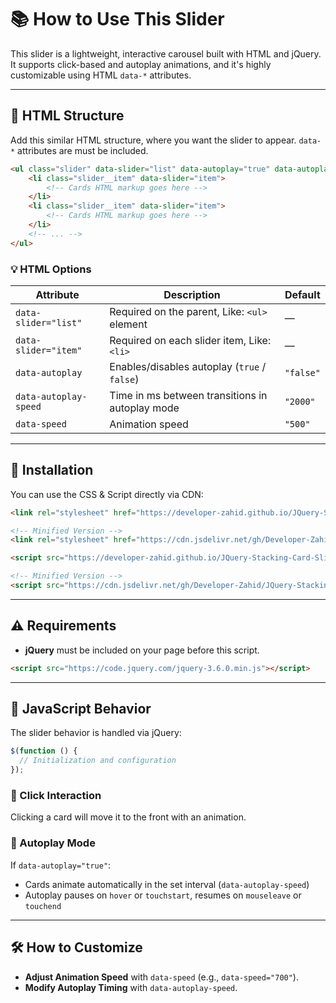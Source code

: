 # 📚 How to Use This Slider

This slider is a lightweight, interactive carousel built with HTML and jQuery. It supports click-based and autoplay animations, and it's highly customizable using HTML `data-*` attributes.

---

## 🧹 HTML Structure

Add this similar HTML structure, where you want the slider to appear. `data-*` attributes are must be included.

```html
<ul class="slider" data-slider="list" data-autoplay="true" data-autoplay-speed="3000">
    <li class="slider__item" data-slider="item">
        <!-- Cards HTML markup goes here -->
    </li>
    <li class="slider__item" data-slider="item">
        <!-- Cards HTML markup goes here -->
    </li>
    <!-- ... -->
</ul>
```

### 💡 HTML Options

| Attribute             | Description                                     | Default  |
| --------------------- | ----------------------------------------------- | -------- |
| `data-slider="list"`  | Required on the parent, Like: `<ul>` element    | —        |
| `data-slider="item"`  | Required on each slider item, Like: `<li>`      | —        |
| `data-autoplay`       | Enables/disables autoplay (`true` / `false`)    | `"false"` |
| `data-autoplay-speed` | Time in ms between transitions in autoplay mode | `"2000"` |
| `data-speed`          | Animation speed                                 | `"500"`  |

---

## 🚀 Installation

You can use the CSS & Script directly via CDN:

```html
<link rel="stylesheet" href="https://developer-zahid.github.io/JQuery-Stacking-Card-Slider/assets/css/style.css" />

<!-- Minified Version -->
<link rel="stylesheet" href="https://cdn.jsdelivr.net/gh/Developer-Zahid/JQuery-Stacking-Card-Slider@latest/assets/css/style.min.css" />
```

```html
<script src="https://developer-zahid.github.io/JQuery-Stacking-Card-Slider/assets/js/script.js" defer></script>

<!-- Minified Version -->
<script src="https://cdn.jsdelivr.net/gh/Developer-Zahid/JQuery-Stacking-Card-Slider@latest/assets/js/script.min.js" defer></script>
```

---

## ⚠️ Requirements

* **jQuery** must be included on your page before this script.

```html
<script src="https://code.jquery.com/jquery-3.6.0.min.js"></script>
```

---

## 🧐 JavaScript Behavior

The slider behavior is handled via jQuery:

```js
$(function () {
  // Initialization and configuration
});
```

### 👡 Click Interaction

Clicking a card will move it to the front with an animation.

### 🔁 Autoplay Mode

If `data-autoplay="true"`:

* Cards animate automatically in the set interval (`data-autoplay-speed`)
* Autoplay pauses on `hover` or `touchstart`, resumes on `mouseleave` or `touchend`

---

## 🛠 How to Customize

* **Adjust Animation Speed** with `data-speed` (e.g., `data-speed="700"`).
* **Modify Autoplay Timing** with `data-autoplay-speed`.
